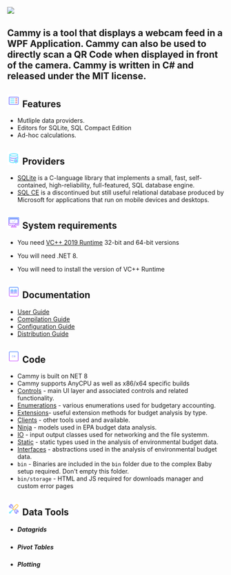 ![](https://github.com/is-leeroy-jenkins/Cammy/blob/main/Resources/Assets/GitHubImages/Cammy.png)

## Cammy is a tool that displays a webcam feed in a WPF Application. Cammy can also be used to directly scan a QR Code when displayed in front of the camera. Cammy is written in C# and released under the MIT license.

####

## ![](https://github.com/is-leeroy-jenkins/Cammy/blob/main/Resources/Assets/GitHubImages/features.png) Features

- Mutliple data providers.
- Editors for SQLite, SQL Compact Edition
- Ad-hoc calculations.

## ![](https://github.com/is-leeroy-jenkins/Cammy/blob/main/Resources/Assets/GitHubImages/Providers.png) Providers

- [SQLite](https://sqlite.org/index.html) is a C-language library that implements a small, fast, self-contained, high-reliability, full-featured, SQL database engine. 
- [SQL CE](https://www.microsoft.com/en-us/download/details.aspx?id=30709) is a discontinued but still useful relational database produced by Microsoft for applications that run on mobile devices and desktops. 

## ![](https://github.com/is-leeroy-jenkins/Cammy/blob/main/Resources/Assets/GitHubImages/system_requirements.png) System requirements

- You need [VC++ 2019 Runtime](https://aka.ms/vs/17/release/vc_redist.x64.exe) 32-bit and 64-bit versions

- You will need .NET 8.

- You will need to install the version of VC++ Runtime 



## ![](https://github.com/is-leeroy-jenkins/Cammy/blob/main/Resources/Assets/GitHubImages/documentation.png) Documentation

- [User Guide](Resources/Github/Users.md)
- [Compilation Guide](Resources/Github/Compilation.md)
- [Configuration Guide](Resources/Github/Configuration.md)
- [Distribution Guide](Resources/Github/Distribution.md)


## ![](https://github.com/is-leeroy-jenkins/Cammy/blob/main/Resources/Assets/GitHubImages/csharp.png) Code

- Cammy is built on NET 8
- Cammy supports AnyCPU as well as x86/x64 specific builds
- [Controls](https://github.com/is-leeroy-jenkins/Cammy/tree/main/Controls) - main UI layer and associated controls and related functionality.
- [Enumerations](https://github.com/is-leeroy-jenkins/Cammy/tree/main/Enumerations) - various enumerations used for budgetary accounting.
- [Extensions](https://github.com/is-leeroy-jenkins/Cammy/tree/main/Extensions)- useful extension methods for budget analysis by type.
- [Clients](https://github.com/is-leeroy-jenkins/Cammy/tree/main/Clients) - other tools used and available.
- [Ninja](https://github.com/is-leeroy-jenkins/Cammy/tree/main/Ninja) - models used in EPA budget data analysis.
- [IO](https://github.com/is-leeroy-jenkins/Cammy/tree/main/IO) - input output classes used for networking and the file systemm.
- [Static](https://github.com/is-leeroy-jenkins/Cammy/tree/main/Static) - static types used in the analysis of environmental budget data.
- [Interfaces](https://github.com/is-leeroy-jenkins/Cammy/tree/Interfaces) - abstractions used in the analysis of environmental budget data.
- `bin` - Binaries are included in the `bin` folder due to the complex Baby setup required. Don't empty this folder.
- `bin/storage` - HTML and JS required for downloads manager and custom error pages

## ![](https://github.com/is-leeroy-jenkins/Cammy/blob/main/Resources/Assets/GitHubImages/tools.png)  Data Tools
- ##### Datagrids
- ##### Pivot Tables
- ##### Plotting






